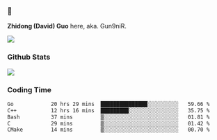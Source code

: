 ### 👋 

**Zhidong (David) Guo** here, aka. Gun9niR.

![](https://komarev.com/ghpvc/?username=Gun9niR&label=Total+Views)

### Github Stats

<img src="https://github-readme-stats.vercel.app/api?username=Gun9niR&count_private=true&show_icons=true&theme=vue-dark&hide_title=true">

### Coding Time

<!--START_SECTION:waka-->

```txt
Go            20 hrs 29 mins  ███████████████░░░░░░░░░░   59.66 %
C++           12 hrs 16 mins  █████████░░░░░░░░░░░░░░░░   35.75 %
Bash          37 mins         ▒░░░░░░░░░░░░░░░░░░░░░░░░   01.81 %
C             29 mins         ▒░░░░░░░░░░░░░░░░░░░░░░░░   01.42 %
CMake         14 mins         ▒░░░░░░░░░░░░░░░░░░░░░░░░   00.70 %
```

<!--END_SECTION:waka-->
